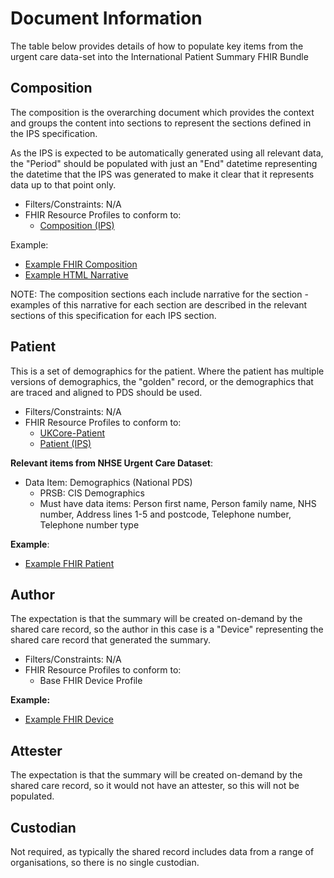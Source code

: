 # Document Information

The table below provides details of how to populate key items from the urgent care data-set into the International Patient Summary FHIR Bundle

## Composition

The composition is the overarching document which provides the context and groups the content into sections to represent the sections defined in the IPS specification.

As the IPS is expected to be automatically generated using all relevant data, the "Period" should be populated with just an "End" datetime representing the datetime that the IPS was generated to make it clear that it represents data up to that point only.

 * Filters/Constraints: N/A
 * FHIR Resource Profiles to conform to:
   * [Composition (IPS)](http://hl7.org/fhir/uv/ips/StructureDefinition/Composition-uv-ips)

Example:
* [Example FHIR Composition](Examples/Composition.json)
* [Example HTML Narrative](https://html-preview.github.io/?url=https://github.com/ahatherly-gn/NHS-SCR-IPS/blob/main/Examples/Narrative-Composition.html)

NOTE: The composition sections each include narrative for the section - examples of this narrative for each section are described in the relevant sections of this specification for each IPS section.

## Patient

This is a set of demographics for the patient. Where the patient has multiple versions of demographics, the "golden" record, or the demographics that are traced and aligned to PDS should be used.

 * Filters/Constraints: N/A
 * FHIR Resource Profiles to conform to:
   * [UKCore-Patient](https://simplifier.net/guide/uk-core-implementation-guide-stu2/Home/ProfilesandExtensions/Profile-UKCore-Patient?version=2.0.1)
   * [Patient (IPS)](http://hl7.org/fhir/uv/ips/StructureDefinition/Patient-uv-ips)

**Relevant items from NHSE Urgent Care Dataset**:

 * Data Item: Demographics (National PDS)
   * PRSB: CIS Demographics
   * Must have data items: Person first name, Person family name, NHS number, Address lines 1-5 and postcode, Telephone number, Telephone number type

**Example**:
* [Example FHIR Patient](Examples/Patient.json)

## Author

The expectation is that the summary will be created on-demand by the shared care record, so the author in this case is a "Device" representing the shared care record that generated the summary.

* Filters/Constraints: N/A
* FHIR Resource Profiles to conform to:
   * Base FHIR Device Profile

**Example:**
* [Example FHIR Device](Examples/Author-Device.json)

## Attester

The expectation is that the summary will be created on-demand by the shared care record, so it would not have an attester, so this will not be populated.

## Custodian

Not required, as typically the shared record includes data from a range of organisations, so there is no single custodian.
